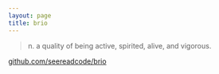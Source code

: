 ```yaml
---
layout: page
title: brio
---
```

> n. a quality of being active, spirited, alive, and vigorous.

[github.com/seereadcode/brio](https://github.com/seeReadCode/brio)
